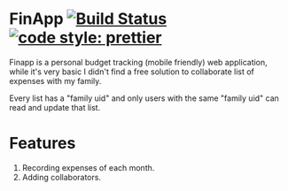 # FinApp [![Build Status](https://travis-ci.org/ronihcohen/fin-app-ng.svg?branch=master)](https://travis-ci.org/ronihcohen/fin-app-ng) [![code style: prettier](https://img.shields.io/badge/code_style-prettier-ff69b4.svg?style=flat-square)](https://github.com/prettier/prettier)


Finapp is a personal budget tracking (mobile friendly) web application, while it's very basic I didn't find a free solution to collaborate list of expenses with my family.

Every list has a "family uid" and only users with the same "family uid" can read and update that list.

# Features

1. Recording expenses of each month.
2. Adding collaborators.
 
